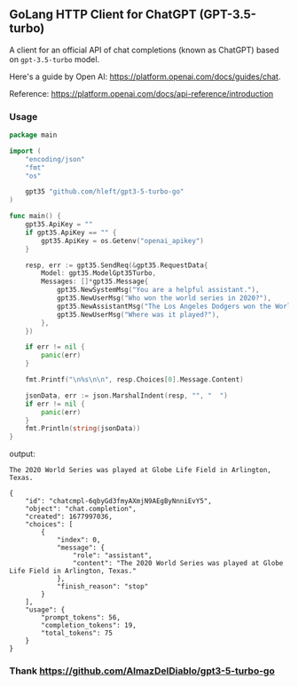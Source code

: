 ## GoLang HTTP Client for ChatGPT (GPT-3.5-turbo)

A client for an official API of chat completions (known as ChatGPT) based on `gpt-3.5-turbo` model.

Here's a guide by Open AI: https://platform.openai.com/docs/guides/chat.

Reference: https://platform.openai.com/docs/api-reference/introduction

### Usage

```go
package main

import (
	"encoding/json"
	"fmt"
	"os"

	gpt35 "github.com/hleft/gpt3-5-turbo-go"
)

func main() {
	gpt35.ApiKey = ""
	if gpt35.ApiKey == "" {
		gpt35.ApiKey = os.Getenv("openai_apikey")
	}

	resp, err := gpt35.SendReq(&gpt35.RequestData{
		Model: gpt35.ModelGpt35Turbo,
		Messages: []*gpt35.Message{
			gpt35.NewSystemMsg("You are a helpful assistant."),
			gpt35.NewUserMsg("Who won the world series in 2020?"),
			gpt35.NewAssistantMsg("The Los Angeles Dodgers won the World Series in 2020."),
			gpt35.NewUserMsg("Where was it played?"),
		},
	})

	if err != nil {
		panic(err)
	}

	fmt.Printf("\n%s\n\n", resp.Choices[0].Message.Content)

	jsonData, err := json.MarshalIndent(resp, "", "  ")
	if err != nil {
		panic(err)
	}
	fmt.Println(string(jsonData))
}
```

output:

```
The 2020 World Series was played at Globe Life Field in Arlington, Texas.

{
	"id": "chatcmpl-6qbyGd3fmyAXmjN9AEgByNnniEvY5",
	"object": "chat.completion",
	"created": 1677997036,
	"choices": [
		{
			"index": 0,
			"message": {
				"role": "assistant",
				"content": "The 2020 World Series was played at Globe Life Field in Arlington, Texas."
			},
			"finish_reason": "stop"
		}
	],
	"usage": {
		"prompt_tokens": 56,
		"completion_tokens": 19,
		"total_tokens": 75
	}
}
```

### Thank https://github.com/AlmazDelDiablo/gpt3-5-turbo-go
